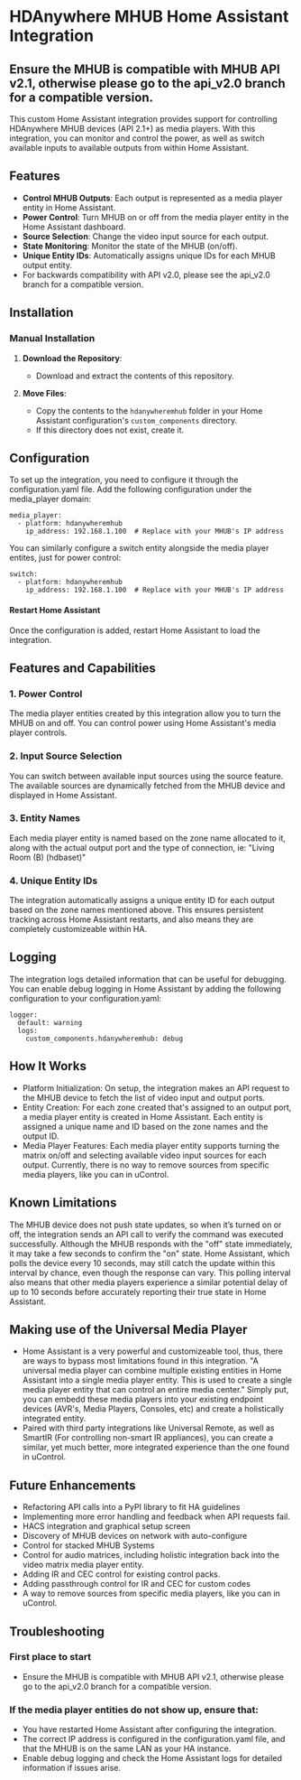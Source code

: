 # HDAnywhere MHUB Home Assistant Integration

## Ensure the MHUB is compatible with MHUB API v2.1, otherwise please go to the api_v2.0 branch for a compatible version.

This custom Home Assistant integration provides support for controlling HDAnywhere MHUB devices (API 2.1+) as media players. With this integration, you can monitor and control the power, as well as switch available inputs to available outputs from within Home Assistant.

## Features

- **Control MHUB Outputs**: Each output is represented as a media player entity in Home Assistant.
- **Power Control**: Turn MHUB on or off from the media player entity in the Home Assistant dashboard.
- **Source Selection**: Change the video input source for each output.
- **State Monitoring**: Monitor the state of the MHUB (on/off).
- **Unique Entity IDs**: Automatically assigns unique IDs for each MHUB output entity.
- For backwards compatibility with API v2.0, please see the api_v2.0 branch for a compatible version.

## Installation

### Manual Installation

1. **Download the Repository**:
   - Download and extract the contents of this repository.

2. **Move Files**:
   - Copy the contents to the `hdanywheremhub` folder in your Home Assistant configuration's `custom_components` directory.
   - If this directory does not exist, create it.

## Configuration

To set up the integration, you need to configure it through the configuration.yaml file. Add the following configuration under the media_player domain:

```
media_player:
  - platform: hdanywheremhub
    ip_address: 192.168.1.100  # Replace with your MHUB's IP address
```

You can similarly configure a switch entity alongside the media player entites, just for power control:

```
switch:
  - platform: hdanywheremhub
    ip_address: 192.168.1.100  # Replace with your MHUB's IP address
```

#### Restart Home Assistant

Once the configuration is added, restart Home Assistant to load the integration.

## Features and Capabilities

### 1. Power Control

The media player entities created by this integration allow you to turn the MHUB on and off. You can control power using Home Assistant's media player controls.

### 2. Input Source Selection

You can switch between available input sources using the source feature. The available sources are dynamically fetched from the MHUB device and displayed in Home Assistant.

### 3. Entity Names

Each media player entity is named based on the zone name allocated to it, along with the actual output port and the type of connection, ie: "Living Room (B) (hdbaset)"

### 4. Unique Entity IDs

The integration automatically assigns a unique entity ID for each output based on the zone names mentioned above. This ensures persistent tracking across Home Assistant restarts, and also means they are completely customizeable within HA.

## Logging

The integration logs detailed information that can be useful for debugging. You can enable debug logging in Home Assistant by adding the following configuration to your configuration.yaml:

```
logger:
  default: warning
  logs:
    custom_components.hdanywheremhub: debug
```

## How It Works

- Platform Initialization: On setup, the integration makes an API request to the MHUB device to fetch the list of video input and output ports.
- Entity Creation: For each zone created that's assigned to an output port, a media player entity is created in Home Assistant. Each entity is assigned a unique name and ID based on the zone names and the output ID.
- Media Player Features: Each media player entity supports turning the matrix on/off and selecting available video input sources for each output. Currently, there is no way to remove sources from specific media players, like you can in uControl.

## Known Limitations

The MHUB device does not push state updates, so when it’s turned on or off, the integration sends an API call to verify the command was executed successfully. Although the MHUB responds with the "off" state immediately, it may take a few seconds to confirm the "on" state. Home Assistant, which polls the device every 10 seconds, may still catch the update within this interval by chance, even though the response can vary. This polling interval also means that other media players experience a similar potential delay of up to 10 seconds before accurately reporting their true state in Home Assistant.

## Making use of the Universal Media Player

- Home Assistant is a very powerful and customizeable tool, thus, there are ways to bypass most limitations found in this integration.
"A universal media player can combine multiple existing entities in Home Assistant into a single media player entity. This is used to create a single media player entity that can control an entire media center."
Simply put, you can embedd these media players into your existing endpoint devices (AVR's, Media Players, Consoles, etc) and create a holistically integrated entity.
- Paired with third party integrations like Universal Remote, as well as SmartIR (For controlling non-smart IR appliances), you can create a similar, yet much better, more integrated experience than the one found in uControl.

## Future Enhancements

- Refactoring API calls into a PyPI library to fit HA guidelines
- Implementing more error handling and feedback when API requests fail.
- HACS integration and graphical setup screen
- Discovery of MHUB devices on network with auto-configure
- Control for stacked MHUB Systems
- Control for audio matrices, including holistic integration back into the video matrix media player entity.
- Adding IR and CEC control for existing control packs.
- Adding passthrough control for IR and CEC for custom codes
- A way to remove sources from specific media players, like you can in uControl.

## Troubleshooting

### First place to start
   - Ensure the MHUB is compatible with MHUB API v2.1, otherwise please go to the api_v2.0 branch for a compatible version.

### If the media player entities do not show up, ensure that:
   - You have restarted Home Assistant after configuring the integration.
   - The correct IP address is configured in the configuration.yaml file, and that the MHUB is on the same LAN as your HA instance.
   - Enable debug logging and check the Home Assistant logs for detailed information if issues arise.
